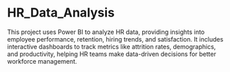 # HR_Data_Analysis
 This project uses Power BI to analyze HR data, providing insights into employee performance, retention, hiring trends, and satisfaction. It includes interactive dashboards to track metrics like attrition rates, demographics, and productivity, helping HR teams make data-driven decisions for better workforce management.
